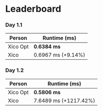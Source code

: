 # Leaderboard

### Day 1.1
| Person | Runtime (ms) |
|--------|--------------|
| Xico Opt | **0.6384 ms** |
| Xico | 0.6967 ms (+9.14%) |

### Day 1.2
| Person | Runtime (ms) |
|--------|--------------|
| Xico Opt | **0.5806 ms** |
| Xico | 7.6489 ms (+1217.42%) |

